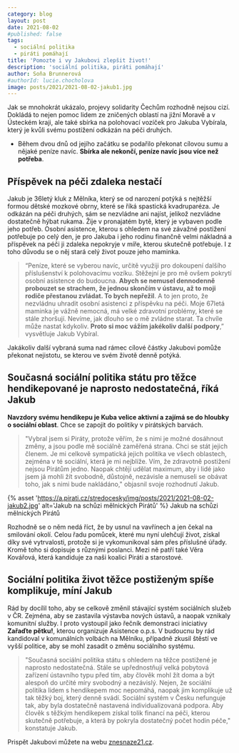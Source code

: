 ```yaml
---
category: blog
layout: post
date: 2021-08-02
#published: false
tags: 
  - sociální politika
  - piráti pomáhají
title: 'Pomozte i vy Jakubovi zlepšit život!'
description: 'sociální politika, piráti pomáhají'
author: Soňa Brunnerová
#authorId: lucie.chocholova
image: posts/2021/2021-08-02-jakub1.jpg
---
```


Jak se mnohokrát ukázalo, projevy solidarity Čechům rozhodně nejsou cizí. Dokládá to nejen pomoc lidem ze zničených oblastí na jižní Moravě a v Ústeckém kraji, ale také sbírka na polohovací vozíček pro Jakuba Vybírala, který je kvůli svému postižení odkázán na péči druhých. 

* Během dvou dnů od jejího začátku se podařilo překonat cílovou sumu a nějaké peníze navíc. **Sbírka ale nekončí, peníze navíc jsou více než potřeba**. 

## Příspěvek na péči zdaleka nestačí

Jakub je 36letý kluk z Mělníka, který se od narození potýká s nejtěžší formou dětské mozkové obrny, které se říká spastická kvadruparéza. Je odkázán na péči druhých, sám se nezvládne ani najíst, jelikož nezvládne dostatečně hýbat rukama. Žije v pronajatém bytě, který je vybaven podle jeho potřeb. Osobní asistence, kterou s ohledem na své závažné postižení potřebuje po celý den, je pro Jakuba i jeho rodinu finančně velmi nákladná a příspěvek na péči ji zdaleka nepokryje v míře, kterou skutečně potřebuje. I z toho důvodu se o něj stará celý život pouze jeho maminka.

> “Peníze, které se vyberou navíc, určitě využiji pro dokoupení dalšího příslušenství k polohovacímu vozíku. Stěžejní je pro mě ovšem pokrytí osobní asistence do budoucna. **Abych se nemusel dennodenně probouzet se strachem, že jednou skončím v ústavu, až to moji rodiče přestanou zvládat. To bych nepřežil**. A to jen proto, že nezvládnu uhradit osobní asistenci z příspěvku na péči. Moje 67letá maminka je vážně nemocná, má velké zdravotní problémy, které se stále zhoršují. Nevíme, jak dlouho se o mě zvládne starat. Ta chvíle může nastat kdykoliv. **Proto si moc vážím jakékoliv další podpory**,” vysvětluje Jakub Vybíral.
> 
Jakákoliv další vybraná suma nad rámec cílové částky Jakubovi pomůže překonat nejistotu, se kterou ve svém životě denně potýká.

## Současná sociální politika státu pro těžce hendikepované je naprosto nedostatečná, říká Jakub

**Navzdory svému hendikepu je Kuba velice aktivní a zajímá se do hloubky o sociální oblast**. Chce se zapojit do politiky v pirátských barvách. 

> "Vybral jsem si Piráty, protože věřím, že s nimi je možné dosáhnout změny, a jsou podle mě sociálně zaměřená strana. Chci se stát jejich členem. Je mi celkově sympatická jejich politika ve všech oblastech, zejména v té sociální, která je mi nejblíže. Vím, že zdravotně postižení nejsou Pirátům jedno. Naopak chtějí udělat maximum, aby i lidé jako jsem já mohli žít svobodně, důstojně, nezávisle a nemuseli se obávat toho, jak s nimi bude nakládáno," objasnil svoje rozhodnutí Jakub.

{% asset 'https://a.pirati.cz/stredocesky/img/posts/2021/2021-08-02-jakub2.jpg' alt='Jakub na schůzi mělnických Pirátů' %}
Jakub na schůzi mělnických Pirátů

Rozhodně se o něm nedá říct, že by usnul na vavřínech a jen čekal na smilování okolí. Celou řadu pomůcek, které mu nyní ulehčují život, získal díky své vytrvalosti, protože si je vykomunikoval sám přes příslušné úřady. Kromě toho si dopisuje s různými poslanci. Mezi ně patří také Věra Kovářová, která kandiduje za naši koalici Piráti a starostové. 

## Sociální politika život těžce postiženým spíše komplikuje, míní Jakub

Rád by docílil toho, aby se celkově změnil stávající systém sociálních služeb v ČR. Zejména, aby se zastavila výstavba nových ústavů, a naopak vznikaly komunitní služby. I proto vystoupil jako řečník demonstraci iniciativy **Zařaďte pětku!**, kterou organizuje Asistence o.p.s. V budoucnu by rád kandidoval v komunálních volbách na Mělníku, případně zkusil štěstí ve vyšší politice, aby se mohl zasadit o změnu sociálního systému.

> "Současná sociální politika státu s ohledem na těžce postižené je naprosto nedostatečná. Stále se upřednostňují velká pobytová zařízení ústavního typu před tím, aby člověk mohl žít doma a být alespoň do určité míry svobodný a nezávislý. Nejen, že sociální politika lidem s hendikepem moc nepomáhá, naopak jim komplikuje už tak těžký boj, který denně svádí. Sociální systém v Česku nefunguje tak, aby byla dostatečně nastavená individualizovaná podpora. Aby člověk s těžkým hendikepem získal tolik financí na péči, kterou skutečně potřebuje, a která by pokryla dostatečný počet hodin péče," konstatuje Jakub.

Prispět Jakubovi můžete na webu [znesnaze21.cz](https://www.znesnaze21.cz/sbirka/polohovaci-vozik-pro-jakuba-z-melnika).
